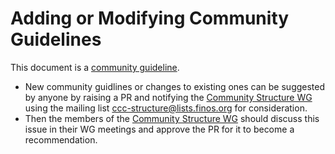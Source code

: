 # Adding or Modifying Community Guidelines

This document is a [community guideline].

- New community guidlines or changes to existing ones can be suggested by anyone by raising a PR and notifying the [Community Structure WG] using the mailing list <ccc-structure@lists.finos.org> for consideration.
- Then the members of the [Community Structure WG] should discuss this issue in their WG meetings and approve the PR for it to become a recommendation.

[community guideline]: ./README.md
[Community Structure WG]: ../governance/community-structure.md#working-groups